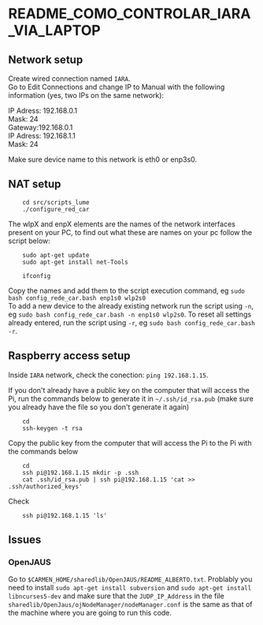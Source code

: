 # README_COMO_CONTROLAR_IARA_VIA_LAPTOP


## Network setup
Create wired connection named `IARA`.  
Go to Edit Connections and change IP to Manual with the following information (yes, two IPs on the same network):  

IP Adress: 192.168.0.1  
Mask: 24  
Gateway:192.168.0.1  
IP Adress: 192.168.1.1  
Mask: 24  

Make sure device name to this network is eth0 or enp3s0.



## NAT setup
```
    cd src/scripts_lume
    ./configure_red_car
```

The wlpX and enpX elements are the names of the network interfaces present on your PC, to find out what these are names on your pc follow the script below:

```
    sudo apt-get update
    sudo apt-get install net-Tools

    ifconfig
```

Copy the names and add them to the script execution command, eg `sudo bash config_rede_car.bash enp1s0 wlp2s0`  
To add a new device to the already existing network run the script using `-n`, eg `sudo bash config_rede_car.bash -n enp1s0 wlp2s0`.
To reset all settings already entered, run the script using `-r`, eg `sudo bash config_rede_car.bash -r`.



## Raspberry access setup
Inside `IARA` network, check the conection: `ping 192.168.1.15`.

If you don't already have a public key on the computer that will access the Pi, run the commands below to generate it in `~/.ssh/id_rsa.pub` (make sure you already have the file so you don't generate it again)

```
    cd
    ssh-keygen -t rsa
```

Copy the public key from the computer that will access the Pi to the Pi with the commands below

```
    cd
    ssh pi@192.168.1.15 mkdir -p .ssh
    cat .ssh/id_rsa.pub | ssh pi@192.168.1.15 'cat >> .ssh/authorized_keys'
```

Check
```
    ssh pi@192.168.1.15 'ls'
```



## Issues
### OpenJAUS
Go to `$CARMEN_HOME/sharedlib/OpenJAUS/README_ALBERTO.txt`. Problably you need to install `sudo apt-get install subversion` and `sudo apt-get install libncurses5-dev` and make sure that the `JUDP_IP_Address` in the file `sharedlib/OpenJaus/ojNodeManager/nodeManager.conf` is the same as that of the machine where you are going to run this code.
